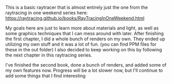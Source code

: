 This is a basic raytracer that is almost entirely just the one from the raytracing in one weekend series here: https://raytracing.github.io/books/RayTracingInOneWeekend.html

My goals here are just to learn more about materials and light, as well as some graphics techniques that I can mess around with later. After finishing the first chapter, I 
did a whole bunch of renders on my own. They ended up utilizing my own stuff and it was a lot of fun. (you can find PPM files for these in the out folder) I also decided to 
keep working on this by following the next chapter in this raytracing series.

I've finished the second book, done a bunch of renders, and added some of my own features now. Progress will be a lot slower now, but I'll continue to add some things that
I find interesting
